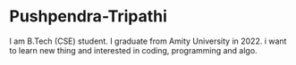 # Pushpendra-Tripathi
I am B.Tech (CSE) student. I graduate from Amity University in 2022. i want to learn new thing and interested in coding, programming and algo.
